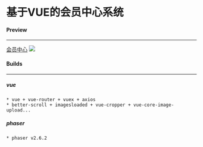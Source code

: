 # 基于VUE的会员中心系统
#### Preview
---
[会员中心](http://www.me2u.com.cn/MemberCenter)
![](https://github.com/kunnisser/MemberCenter/blob/master/view/assets/img/preshow.png)
#### Builds
---
##### vue
````
* vue + vue-router + vuex + axios
* better-scroll + imagesloaded + vue-cropper + vue-core-image-upload...
````
##### phaser
````
* phaser v2.6.2
````
